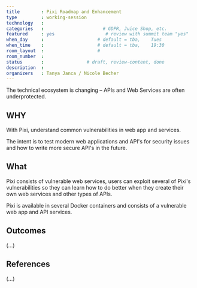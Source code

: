 ```yaml
---
title        : Pixi Roadmap and Enhancement
type         : working-session
technology   :
categories   :                      # GDPR, Juice Shop, etc.
featured     : yes                   # review with summit team "yes"
when_day     :                    # default = tba,    Tues
when_time    :                    # default = tba,    19:30
room_layout  :                    #
room_number  :
status       :                # draft, review-content, done
description  :
organizers   : Tanya Janca / Nicole Becher
---
```


The technical ecosystem is changing – APIs and Web Services are often underprotected.

## WHY

With Pixi, understand common vulnerabilities in web app and services.

The intent is to test modern web applications and API's for security issues and how to write more secure API's in the future. 

## What

Pixi consists of vulnerable web services, users can exploit several of Pixi's vulnerabilities so they can learn how to do better when they create their own web services and other types of APIs. 

Pixi is available in several Docker containers and consists of a vulnerable web app and API services.  

## Outcomes

(...)

## References

(...)
